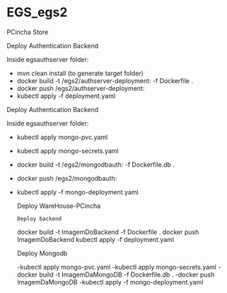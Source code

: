 # EGS_egs2
PCincha Store

Deploy Authentication Backend

Inside egsauthserver folder:
- mvn clean install (to generate target folder)
- docker build -t <path to registry>/egs2/authserver-deployment:<version> -f Dockerfile .
- docker push <path to registry>/egs2/authserver-deployment:<version>
- kubectl apply -f deployment.yaml

Deploy Authentication Backend

Inside egsauthserver folder:
- kubectl apply mongo-pvc.yaml
- kubectl apply mongo-secrets.yaml
- docker build -t <path to registry>/egs2/mongodbauth:<version> -f Dockerfile.db .
- docker push <path to registry>/egs2/mongodbauth:<version>
- kubectl apply -f mongo-deployment.yaml
  
  
  Deploy WareHouse-PCincha
  
      Deploy backend

    docker build -t ImagemDoBackend -f Dockerfile .
    docker push ImagemDoBackend
    kubectl apply -f deployment.yaml


    Deploy Mongodb

    -kubectl apply mongo-pvc.yaml
    -kubectl apply mongo-secrets.yaml
    -docker build -t ImagemDaMongoDB -f Dockerfile.db .
    -docker push ImagemDaMongoDB
    -kubectl apply -f mongo-deployment.yaml


